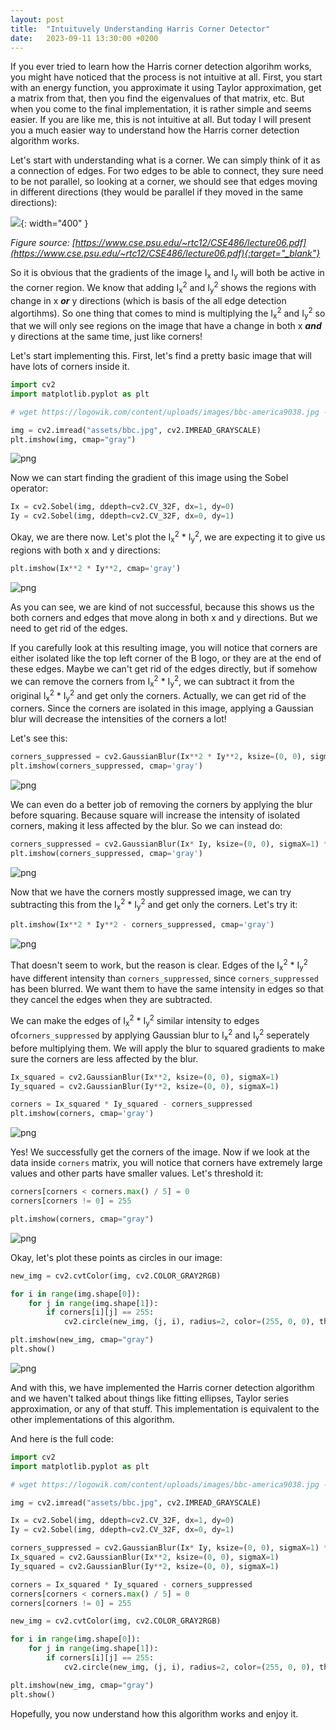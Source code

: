 ```yaml
---
layout: post
title:  "Intuituvely Understanding Harris Corner Detector"
date:   2023-09-11 13:30:00 +0200
---
```


If you ever tried to learn how the Harris corner detection algorihm works, you might have
noticed that the process is not intuitive at all. First, you start with an energy function, you approximate it
using Taylor approximation, get a matrix from that, then you find the eigenvalues of that matrix, etc.
But when you come to the final implementation, it is rather simple and seems easier.
If you are like me, this is not intuitive at all. But today I will present you a much easier way to understand
how the Harris corner detection algorithm works.

Let's start with understanding what is a corner. We can simply think of it as a connection of edges. For two edges
to be able to connect, they sure need to be not parallel, so looking at a corner, we should see that
edges moving in different directions (they would be parallel if they moved in the same directions):

![](/assets/intuitive-harris-0.png){: width="400" }

*Figure source: [https://www.cse.psu.edu/~rtc12/CSE486/lecture06.pdf](https://www.cse.psu.edu/~rtc12/CSE486/lecture06.pdf){:target="_blank"}*

So it is obvious that the gradients of the image I<sub>x</sub> and I<sub>y</sub> will both be active in the corner
region. We know that adding I<sub>x</sub><sup>2</sup> and I<sub>y</sub><sup>2</sup> shows the regions with change
in x ***or*** y directions (which is basis of the all edge detection algortihms). So one thing that comes to mind is multiplying the I<sub>x</sub><sup>2</sup>
and I<sub>y</sub><sup>2</sup> so that we will only see regions on the image that have a change in both x ***and*** y
directions at the same time, just like corners!

Let's start implementing this. First, let's find a pretty basic image that will have lots of corners inside it.


```python
import cv2
import matplotlib.pyplot as plt

# wget https://logowik.com/content/uploads/images/bbc-america9038.jpg -O assets/bbc.jpg

img = cv2.imread("assets/bbc.jpg", cv2.IMREAD_GRAYSCALE)
plt.imshow(img, cmap="gray")
```
 
![png](/assets/intuitive-harris_1_1.png)

Now we can start finding the gradient of this image using the Sobel operator:


```python
Ix = cv2.Sobel(img, ddepth=cv2.CV_32F, dx=1, dy=0)
Iy = cv2.Sobel(img, ddepth=cv2.CV_32F, dx=0, dy=1)
```

Okay, we are there now. Let's plot the I<sub>x</sub><sup>2</sup> * I<sub>y</sub><sup>2</sup>, we are expecting it to give us regions with both x and y directions:


```python
plt.imshow(Ix**2 * Iy**2, cmap='gray')
```

![png](/assets/intuitive-harris_5_1.png)


As you can see, we are kind of not successful, because this shows us the both corners and edges that move along in
both x and y directions. But we need to get rid of the edges. 

If you carefully look at this resulting image, you will notice that corners are either isolated like the top left
corner of the B logo, or they are at the end of these edges. Maybe we can't get rid of the edges directly,
but if somehow we can remove the corners from I<sub>x</sub><sup>2</sup> * I<sub>y</sub><sup>2</sup>, we can subtract it from the original I<sub>x</sub><sup>2</sup> * I<sub>y</sub><sup>2</sup> and
get only the corners. Actually, we can get rid of the corners. Since the corners are isolated in this image,
applying a Gaussian blur will decrease the intensities of the corners a lot!

Let's see this:


```python
corners_suppressed = cv2.GaussianBlur(Ix**2 * Iy**2, ksize=(0, 0), sigmaX=1)
plt.imshow(corners_suppressed, cmap='gray')
```

![png](/assets/intuitive-harris_7_1.png)

We can even do a better job of removing the corners by applying the blur before squaring. Because square will increase
the intensity of isolated corners, making it less affected by the blur. So we can instead do:


```python
corners_suppressed = cv2.GaussianBlur(Ix* Iy, ksize=(0, 0), sigmaX=1) ** 2
plt.imshow(corners_suppressed, cmap='gray')
```

![png](/assets/intuitive-harris_9_1.png)


Now that we have the corners mostly suppressed image, we can try subtracting this from the I<sub>x</sub><sup>2</sup> * I<sub>y</sub><sup>2</sup> and get only the corners. Let's try it:


```python
plt.imshow(Ix**2 * Iy**2 - corners_suppressed, cmap='gray')
```
    
![png](/assets/intuitive-harris_11_1.png)

That doesn't seem to work, but the reason is clear. Edges of the I<sub>x</sub><sup>2</sup> * I<sub>y</sub><sup>2</sup>
have different intensity than `corners_suppressed`, since `corners_suppressed` has been blurred.
We want them to have the same intensity in edges so that they cancel the edges when they are subtracted.

We can make the edges of I<sub>x</sub><sup>2</sup> * I<sub>y</sub><sup>2</sup> similar intensity to edges of`corners_suppressed`
by applying Gaussian blur to I<sub>x</sub><sup>2</sup> and I<sub>y</sub><sup>2</sup> seperately before multiplying them.
We will apply the blur to squared gradients to make sure the corners are less affected by the blur.


```python
Ix_squared = cv2.GaussianBlur(Ix**2, ksize=(0, 0), sigmaX=1)
Iy_squared = cv2.GaussianBlur(Iy**2, ksize=(0, 0), sigmaX=1)

corners = Ix_squared * Iy_squared - corners_suppressed
plt.imshow(corners, cmap='gray')
```
![png](/assets/intuitive-harris_13_1.png)
    
Yes! We successfully get the corners of the image. Now if we look at the data inside `corners` matrix, you will notice that
corners have extremely large values and other parts have smaller values. Let's threshold it:


```python
corners[corners < corners.max() / 5] = 0
corners[corners != 0] = 255

plt.imshow(corners, cmap="gray")
```
    
![png](/assets/intuitive-harris_15_1.png)

Okay, let's plot these points as circles in our image:


```python
new_img = cv2.cvtColor(img, cv2.COLOR_GRAY2RGB)

for i in range(img.shape[0]):
    for j in range(img.shape[1]):
        if corners[i][j] == 255:
            cv2.circle(new_img, (j, i), radius=2, color=(255, 0, 0), thickness=-1)

plt.imshow(new_img, cmap="gray")
plt.show()
```
    
![png](/assets/intuitive-harris_17_0.png)
    

And with this, we have implemented the Harris corner detection algorithm and we haven't talked about things like
fitting ellipses, Taylor series approximation, or any of that stuff. This implementation is equivalent to the
other implementations of this algorithm.

And here is the full code:
```python
import cv2
import matplotlib.pyplot as plt

# wget https://logowik.com/content/uploads/images/bbc-america9038.jpg -O assets/bbc.jpg

img = cv2.imread("assets/bbc.jpg", cv2.IMREAD_GRAYSCALE)

Ix = cv2.Sobel(img, ddepth=cv2.CV_32F, dx=1, dy=0)
Iy = cv2.Sobel(img, ddepth=cv2.CV_32F, dx=0, dy=1)

corners_suppressed = cv2.GaussianBlur(Ix* Iy, ksize=(0, 0), sigmaX=1) ** 2
Ix_squared = cv2.GaussianBlur(Ix**2, ksize=(0, 0), sigmaX=1)
Iy_squared = cv2.GaussianBlur(Iy**2, ksize=(0, 0), sigmaX=1)

corners = Ix_squared * Iy_squared - corners_suppressed
corners[corners < corners.max() / 5] = 0
corners[corners != 0] = 255

new_img = cv2.cvtColor(img, cv2.COLOR_GRAY2RGB)

for i in range(img.shape[0]):
    for j in range(img.shape[1]):
        if corners[i][j] == 255:
            cv2.circle(new_img, (j, i), radius=2, color=(255, 0, 0), thickness=-1)

plt.imshow(new_img, cmap="gray")
plt.show()
```

Hopefully, you now understand how this algorithm works and enjoy it.
